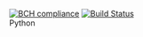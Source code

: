 [![BCH compliance](https://bettercodehub.com/edge/badge/anatoliykv/cicd-buzz?branch=master)](https://bettercodehub.com/)
[![Build Status](https://travis-ci.com/anatoliykv/cicd-buzz.svg?branch=master)](https://travis-ci.com/anatoliykv/cicd-buzz)
<br>
Python
